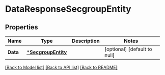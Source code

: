# DataResponseSecgroupEntity

## Properties
Name | Type | Description | Notes
------------ | ------------- | ------------- | -------------
**Data** | [***SecgroupEntity**](SecgroupEntity.md) |  | [optional] [default to null]

[[Back to Model list]](../README.md#documentation-for-models) [[Back to API list]](../README.md#documentation-for-api-endpoints) [[Back to README]](../README.md)


